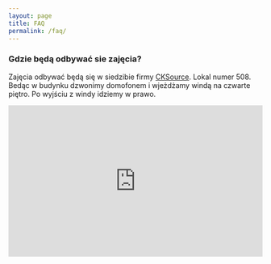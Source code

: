 ```yaml
---
layout: page
title: FAQ
permalink: /faq/
---
```


### Gdzie będą odbywać sie zajęcia?

Zajęcia odbywać będą się w siedzibie firmy [CKSource](http://cksource.com). Lokal numer 508. Bedąc w budynku dzwonimy domofonem i wjeżdżamy windą na czwarte piętro. Po wyjściu z windy idziemy w prawo.

<iframe src="https://www.google.com/maps/embed?pb=!1m18!1m12!1m3!1d2442.31327557718!2d20.987206999999994!3d52.25585600000001!2m3!1f0!2f0!3f0!3m2!1i1024!2i768!4f13.1!3m3!1m2!1s0x471ecb88e1ed5bc5%3A0xd6a4f1da58e2ad25!2sCKSource!5e0!3m2!1spl!2spl!4v1421100308407" width="400" height="300" frameborder="0" style="border:0; width: 100%"></iframe>
